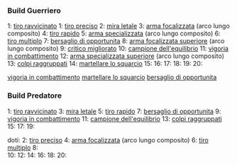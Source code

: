### Build Guerriero

1:  [tiro ravvicinato](https://golarion.altervista.org/wiki/Tiro_Ravvicinato)
1:  [tiro preciso](https://golarion.altervista.org/wiki/Tiro_Preciso)
2:  [mira letale](https://golarion.altervista.org/wiki/Mira_Letale)
3:  [arma focalizzata](https://golarion.altervista.org/wiki/Arma_Focalizzata) (arco lungo composito)
4:  [tiro rapido](https://golarion.altervista.org/wiki/Tiro_Rapido)
5:  [arma specializzata](https://golarion.altervista.org/wiki/Arma_Specializzata) (arco lungo composito)
6:  [tiro multiplo](https://golarion.altervista.org/wiki/Tiro_Multiplo)
7:  [bersaglio di opportunita](https://golarion.altervista.org/wiki/Bersaglio_di_Opportunit%C3%A0)
8:  [arma focalizzata superiore](https://golarion.altervista.org/wiki/Arma_Focalizzata_Superiore) (arco lungo composito)
9:  [critico migliorato](https://golarion.altervista.org/wiki/Critico_Migliorato)
10: [campione dell'equilibrio](https://golarion.altervista.org/wiki/Campione_dell%27Equilibrio)
11: [vigoria in combattimento](https://golarion.altervista.org/wiki/Vigoria_in_Combattimento)
12: [arma specializzata superiore](https://golarion.altervista.org/wiki/Arma_Specializzata_Superiore) (arco lungo composito)
13: [colpi raggruppati](https://golarion.altervista.org/wiki/Colpi_Raggruppati)
14: [martellare lo squarcio](https://golarion.altervista.org/wiki/Martellare_lo_Squarcio)
15: 
16: 
17: 
18: 
19: 
20: 

[vigoria in combattimento](https://golarion.altervista.org/wiki/Vigoria_in_Combattimento)
[martellare lo squarcio](https://golarion.altervista.org/wiki/Martellare_lo_Squarcio)
[bersaglio di opportunita](https://golarion.altervista.org/wiki/Bersaglio_di_Opportunit%C3%A0)

### Build Predatore

1:  [tiro ravvicinato](https://golarion.altervista.org/wiki/Tiro_Ravvicinato)
3:  [mira letale](https://golarion.altervista.org/wiki/Mira_Letale)
5:  [tiro rapido](https://golarion.altervista.org/wiki/Tiro_Rapido)
7:  [bersaglio di opportunita](https://golarion.altervista.org/wiki/Bersaglio_di_Opportunit%C3%A0)
9:  [vigoria in combattimento](https://golarion.altervista.org/wiki/Vigoria_in_Combattimento)
11: [campione dell'equilibrio](https://golarion.altervista.org/wiki/Campione_dell%27Equilibrio)
13: [colpi raggruppati](https://golarion.altervista.org/wiki/Colpi_Raggruppati)
15: 
17: 
19: 

doti:
2:  [tiro preciso](https://golarion.altervista.org/wiki/Tiro_Preciso)
4:  [arma focalizzata](https://golarion.altervista.org/wiki/Arma_Focalizzata) (arco lungo composito)
6:  [tiro multiplo](https://golarion.altervista.org/wiki/Tiro_Multiplo)
8:  
10:
12:
14:
16:
18:
20:


